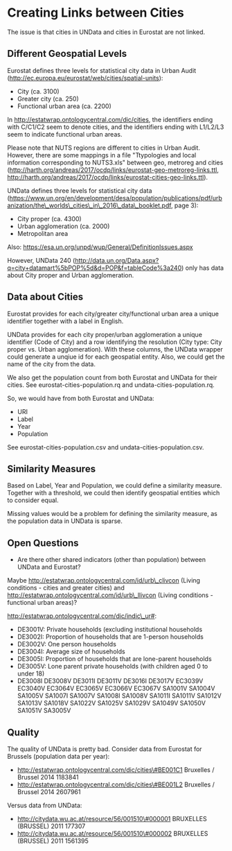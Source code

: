 # Creating Links between Cities

The issue is that cities in UNData and cities in Eurostat are not linked.

## Different Geospatial Levels

Eurostat defines three levels for statistical city data in Urban Audit (http://ec.europa.eu/eurostat/web/cities/spatial-units):

* City (ca. 3100)
* Greater city (ca. 250)
* Functional urban area (ca. 2200)

In http://estatwrap.ontologycentral.com/dic/cities, the identifiers ending with C/C1/C2 seem to denote cities, and the identifiers ending with L1/L2/L3 seem to indicate functional urban areas.

Please note that NUTS regions are different to cities in Urban Audit.
However, there are some mappings in a file "Ttypologies and local information corresponding to NUTS3.xls" between geo, metroreg and cities (http://harth.org/andreas/2017/ocdp/links/eurostat-geo-metroreg-links.ttl, http://harth.org/andreas/2017/ocdp/links/eurostat-cities-geo-links.ttl).

UNData defines three levels for statistical city data (https://www.un.org/en/development/desa/population/publications/pdf/urbanization/the\_worlds\_cities\_in\_2016\_data\_booklet.pdf, page 3):

* City proper (ca. 4300)
* Urban agglomeration (ca. 2000)
* Metropolitan area

Also: https://esa.un.org/unpd/wup/General/DefinitionIssues.aspx

However, UNData 240 (http://data.un.org/Data.aspx?q=city+datamart%5bPOP%5d&d=POP&f=tableCode%3a240) only has data about City proper and Urban agglomeration.

## Data about Cities

Eurostat provides for each city/greater city/functional urban area a unique identifier together with a label in English.

UNData provides for each city proper/urban agglomeration a unique identifier (Code of City) and a row identifying the resolution (City type: City proper vs. Urban agglomeration).
With these columns, the UNData wrapper could generate a unqiue id for each geospatial entity.
Also, we could get the name of the city from the data.

We also get the population count from both Eurostat and UNData for their cities.
See eurostat-cities-population.rq and undata-cities-population.rq.

So, we would have from both Eurostat and UNData:

* URI
* Label
* Year
* Population

See eurostat-cities-population.csv and undata-cities-population.csv.

## Similarity Measures

Based on Label, Year and Population, we could define a similarity measure.
Together with a threshold, we could then identify geospatial entities which to consider equal.

Missing values would be a problem for defining the similarity measure, as the population data in UNData is sparse.

## Open Questions

* Are there other shared indicators (other than population) between UNData and Eurostat?

Maybe http://estatwrap.ontologycentral.com/id/urb\_clivcon (Living conditions - cities and greater cities) and http://estatwrap.ontologycentral.com/id/urb\_llivcon (Living conditions - functional urban areas)?

http://estatwrap.ontologycentral.com/dic/indic\_ur#:

* DE3001V: Private households (excluding institutional households 
* DE3002I: Proportion of households that are 1-person households
* DE3002V: One person households
* DE3004I: Average size of households
* DE3005I: Proportion of households that are lone-parent households
* DE3005V: Lone parent private households (with children aged 0 to under 18)
* DE3008I
DE3008V
DE3011I
DE3011V
DE3016I
DE3017V
EC3039V
EC3040V
EC3064V
EC3065V
EC3066V
EC3067V
SA1001V
SA1004V
SA1005V
SA1007I
SA1007V
SA1008I
SA1008V
SA1011I
SA1011V
SA1012V
SA1013V
SA1018V
SA1022V
SA1025V
SA1029V
SA1049V
SA1050V
SA1051V
SA3005V

## Quality

The quality of UNData is pretty bad.
Consider data from Eurostat for Brussels (population data per year):

* http://estatwrap.ontologycentral.com/dic/cities\#BE001C1	Bruxelles / Brussel	2014	1183841
* http://estatwrap.ontologycentral.com/dic/cities\#BE001L2	Bruxelles / Brussel	2014	2607961

Versus data from UNData:

* http://citydata.wu.ac.at/resource/56/001510\#000001	BRUXELLES (BRUSSEL)	2011	177307
* http://citydata.wu.ac.at/resource/56/001510\#000002	BRUXELLES (BRUSSEL)	2011	1561395